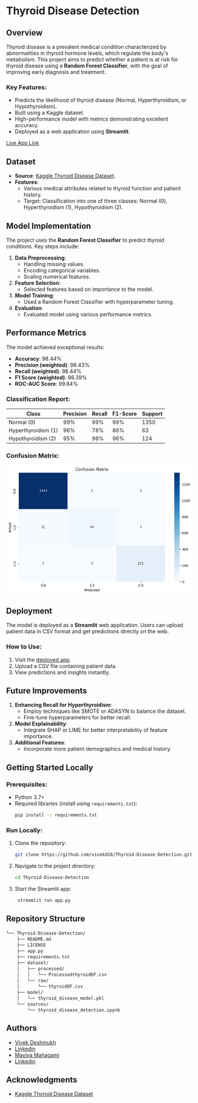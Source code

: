 # Thyroid Disease Detection

## Overview
Thyroid disease is a prevalent medical condition characterized by abnormalities in thyroid hormone levels, which regulate the body's metabolism. This project aims to predict whether a patient is at risk for thyroid disease using a **Random Forest Classifier**, with the goal of improving early diagnosis and treatment.

### Key Features:
- Predicts the likelihood of thyroid disease (Normal, Hyperthyroidism, or Hypothyroidism).
- Built using a Kaggle dataset.
- High-performance model with metrics demonstrating excellent accuracy.
- Deployed as a web application using **Streamlit**.

[Live App Link](https://thyroid-disease-detection.streamlit.app/)

## Dataset
- **Source**: [Kaggle Thyroid Disease Dataset](https://www.kaggle.com/datasets/faizunnabi/thyroid-disease-dataset).
- **Features**:
  - Various medical attributes related to thyroid function and patient history.
  - Target: Classification into one of three classes: Normal (0), Hyperthyroidism (1), Hypothyroidism (2).

## Model Implementation
The project uses the **Random Forest Classifier** to predict thyroid conditions. Key steps include:
1. **Data Preprocessing**:
   - Handling missing values.
   - Encoding categorical variables.
   - Scaling numerical features.
2. **Feature Selection**:
   - Selected features based on importance to the model.
3. **Model Training**:
   - Used a Random Forest Classifier with hyperparameter tuning.
4. **Evaluation**:
   - Evaluated model using various performance metrics.

## Performance Metrics
The model achieved exceptional results:

- **Accuracy**: 98.44%
- **Precision (weighted)**: 98.43%
- **Recall (weighted)**: 98.44%
- **F1 Score (weighted)**: 98.39%
- **ROC-AUC Score**: 99.84%

### Classification Report:
| Class               | Precision | Recall | F1-Score | Support |
|---------------------|-----------|--------|----------|---------|
| Normal (0)          | 99%       | 99%    | 99%      | 1350    |
| Hyperthyroidism (1) | 96%       | 78%    | 86%      | 63      |
| Hypothyroidism (2)  | 95%       | 98%    | 96%      | 124     |

### Confusion Matrix:
<img src="img/confusion matrix.png">

## Deployment
The model is deployed as a **Streamlit** web application. Users can upload patient data in CSV format and get predictions directly on the web.

### How to Use:
1. Visit the [deployed app](https://thyroid-disease-detection.streamlit.app/).
2. Upload a CSV file containing patient data.
3. View predictions and insights instantly.

## Future Improvements
1. **Enhancing Recall for Hyperthyroidism**:
   - Employ techniques like SMOTE or ADASYN to balance the dataset.
   - Fine-tune hyperparameters for better recall.
2. **Model Explainability**:
   - Integrate SHAP or LIME for better interpretability of feature importance.
3. **Additional Features**:
   - Incorporate more patient demographics and medical history.

## Getting Started Locally
### Prerequisites:
- Python 3.7+
- Required libraries (install using `requirements.txt`):
  ```bash
  pip install -r requirements.txt

### Run Locally:
1. Clone the repository:
   ```bash
   git clone https://github.com/vivekd16/Thyroid-Disease-Detection.git

2. Navigate to the project directory:
   ```bash
   cd Thyroid-Disease-Detection

3. Start the Streamlit app:
   ```bash
    streamlit run app.py

## Repository Structure
    └── Thyroid-Disease-Detection/
        ├── README.md
        ├── LICENSE
        ├── app.py
        ├── requirements.txt
        ├── dataset/
        │   ├── processed/
        │   │   └── ProcessedthyroidDF.csv
        │   └── raw/
        │       └── thyroidDF.csv
        ├── model/
        │   └── thyroid_disease_model.pkl
        └── sources/
            └── thyroid_disease_detection.ipynb

## Authors
- [Vivek Deshmukh](https://github.com/vivekd16) 
- [Linkedin](https://www.linkedin.com/in/vivek-deshmukh-66845822b/)
- [Maviya Mahagami](https://github.com/Maviya13)
- [Linkedin](https://www.linkedin.com/in/maviyamahagami/)

## Acknowledgments
- [Kaggle Thyroid Disease Dataset](https://www.kaggle.com/datasets/faizunnabi/thyroid-disease-dataset)
